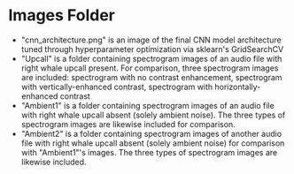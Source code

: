 Images Folder
=========================
- "cnn_architecture.png" is an image of the final CNN model architecture tuned through hyperparameter optimization via
sklearn's GridSearchCV
- "Upcall" is a folder containing spectrogram images of an audio file with right whale upcall present. For comparison,
three spectrogram images are included: spectrogram with no contrast enhancement, spectrogram with vertically-enhanced contrast,
spectrogram with horizontally-enhanced contrast 
- "Ambient1" is a folder containing spectrogram images of an audio file with right whale upcall absent (solely ambient noise).
The three types of spectrogram images are likewise included for comparison.
- "Ambient2" is a folder containing spectrogram images of another audio file with right whale upcall absent (solely ambient noise)
for comparison with "Ambient1"'s images. The three types of spectrogram images are likewise included. 
